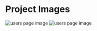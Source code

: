 # Project Images
![users page image](https://i.ibb.co/wsBGb8L/photo-2022-08-21-22-14-14.jpg)
![users page image](https://i.ibb.co/h2tG2rz/photo-2022-08-21-22-17-43.jpg")